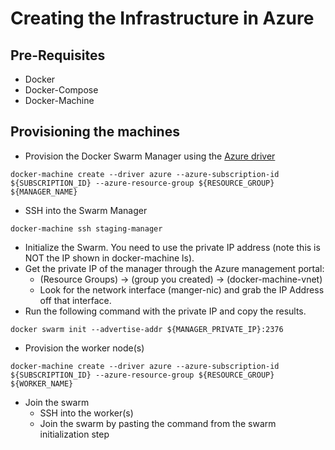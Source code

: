 # Creating the Infrastructure in Azure

## Pre-Requisites

- Docker
- Docker-Compose
- Docker-Machine

## Provisioning the machines

- Provision the Docker Swarm Manager using the [Azure driver](https://docs.docker.com/machine/drivers/azure/)

```
docker-machine create --driver azure --azure-subscription-id ${SUBSCRIPTION_ID} --azure-resource-group ${RESOURCE_GROUP} ${MANAGER_NAME}
```

- SSH into the Swarm Manager

```
docker-machine ssh staging-manager
```

- Initialize the Swarm. You need to use the private IP address (note this is NOT the IP shown in docker-machine ls). 
 - Get the private IP of the manager through the Azure management portal: 
   - (Resource Groups) -> (group you created) -> (docker-machine-vnet)
   - Look for the network interface (manger-nic) and grab the IP Address off that interface.
 - Run the following command with the private IP and copy the results.

```
docker swarm init --advertise-addr ${MANAGER_PRIVATE_IP}:2376
```


- Provision the worker node(s)

```
docker-machine create --driver azure --azure-subscription-id ${SUBSCRIPTION_ID} --azure-resource-group ${RESOURCE_GROUP} ${WORKER_NAME}
```

- Join the swarm
  - SSH into the worker(s)
  - Join the swarm by pasting the command from the swarm initialization step